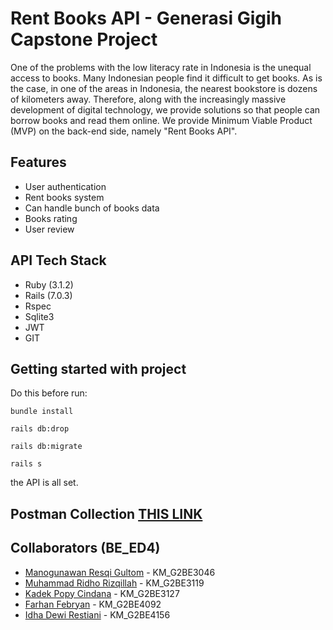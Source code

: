 # Rent Books API - Generasi Gigih Capstone Project 
One of the problems with the low literacy rate in Indonesia is the unequal access to books. Many Indonesian people find it difficult to get books. As is the case, in one of the areas in Indonesia, the nearest bookstore is dozens of kilometers away. Therefore, along with the increasingly massive development of digital technology, we provide solutions so that people can borrow books and read them online. We provide Minimum Viable Product (MVP) on the back-end side, namely "Rent Books API".
## Features
- User authentication
- Rent books system
- Can handle bunch of books data
- Books rating
- User review

## API Tech Stack
- Ruby (3.1.2)
- Rails (7.0.3)
- Rspec
- Sqlite3
- JWT
- GIT

## Getting started with project
Do this before run:

`bundle install`

`rails db:drop`

`rails db:migrate`

`rails s`

the API is all set.

## Postman Collection [THIS LINK](https://www.postman.com/crimson-meteor-462355/workspace/rent-books-api/environment/21633113-e74a2357-8c56-4136-891e-12b505014077)

## Collaborators (BE_ED4)
- [Manogunawan Resqi Gultom](https://github.com/manogunawan2710) - KM_G2BE3046 
- [Muhammad Ridho Rizqillah](https://github.com/renespeare) - KM_G2BE3119 
- [Kadek Popy Cindana](https://github.com/popycindana) - KM_G2BE3127
- [Farhan Febryan](https://github.com/nefarha) - KM_G2BE4092
- [Idha Dewi Restiani](https://github.com/idhadewi07) - KM_G2BE4156

